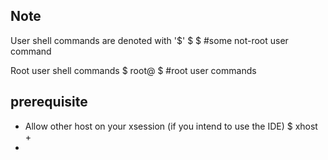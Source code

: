 


Note
---

User shell commands are denoted with '$'
  $ $ #some not-root user command

Root user shell commands
  $ root@ $ #root user commands

prerequisite
---

- Allow other host on your xsession (if you intend to use the IDE)
  $ xhost +
- 
